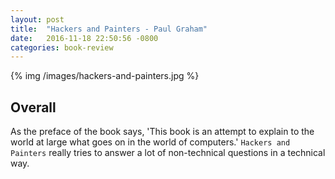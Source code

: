 ```yaml
---
layout: post
title:  "Hackers and Painters - Paul Graham"
date:   2016-11-18 22:50:56 -0800
categories: book-review
---
```


{% img /images/hackers-and-painters.jpg %}

Overall
---
As the preface of the book says, 'This book is an attempt to explain to the world at large what goes on in the world of computers.' `Hackers and Painters` really tries to answer a lot of non-technical questions in a technical way.

